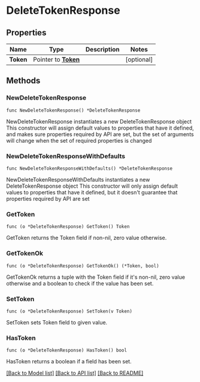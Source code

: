 # DeleteTokenResponse

## Properties

Name | Type | Description | Notes
------------ | ------------- | ------------- | -------------
**Token** | Pointer to [**Token**](Token.md) |  | [optional] 

## Methods

### NewDeleteTokenResponse

`func NewDeleteTokenResponse() *DeleteTokenResponse`

NewDeleteTokenResponse instantiates a new DeleteTokenResponse object
This constructor will assign default values to properties that have it defined,
and makes sure properties required by API are set, but the set of arguments
will change when the set of required properties is changed

### NewDeleteTokenResponseWithDefaults

`func NewDeleteTokenResponseWithDefaults() *DeleteTokenResponse`

NewDeleteTokenResponseWithDefaults instantiates a new DeleteTokenResponse object
This constructor will only assign default values to properties that have it defined,
but it doesn't guarantee that properties required by API are set

### GetToken

`func (o *DeleteTokenResponse) GetToken() Token`

GetToken returns the Token field if non-nil, zero value otherwise.

### GetTokenOk

`func (o *DeleteTokenResponse) GetTokenOk() (*Token, bool)`

GetTokenOk returns a tuple with the Token field if it's non-nil, zero value otherwise
and a boolean to check if the value has been set.

### SetToken

`func (o *DeleteTokenResponse) SetToken(v Token)`

SetToken sets Token field to given value.

### HasToken

`func (o *DeleteTokenResponse) HasToken() bool`

HasToken returns a boolean if a field has been set.


[[Back to Model list]](../README.md#documentation-for-models) [[Back to API list]](../README.md#documentation-for-api-endpoints) [[Back to README]](../README.md)


